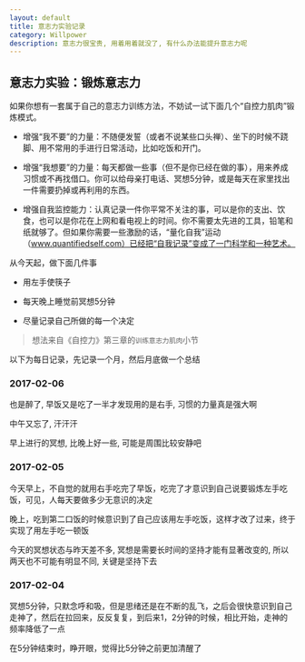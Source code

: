 ```yaml
---
layout: default
title: 意志力实验记录
category: Willpower
description: 意志力很宝贵, 用着用着就没了, 有什么办法能提升意志力呢
---
```


## 意志力实验：锻炼意志力

如果你想有一套属于自己的意志力训练方法，不妨试一试下面几个“自控力肌肉”锻炼模式。

* 增强“我不要”的力量：不随便发誓（或者不说某些口头禅）、坐下的时候不跷脚、用不常用的手进行日常活动，比如吃饭和开门。

* 增强“我想要”的力量：每天都做一些事（但不是你已经在做的事），用来养成习惯或不再找借口。你可以给母亲打电话、冥想5分钟，或是每天在家里找出一件需要扔掉或再利用的东西。

* 增强自我监控能力：认真记录一件你平常不关注的事，可以是你的支出、饮食，也可以是你花在上网和看电视上的时间。你不需要太先进的工具，铅笔和纸就够了。但如果你需要一些激励的话，“量化自我”运动（www.quantifiedself.com）已经把“自我记录”变成了一门科学和一种艺术。

从今天起，做下面几件事

* 用左手使筷子

* 每天晚上睡觉前冥想5分钟

* 尽量记录自己所做的每一个决定

> 想法来自《自控力》第三章的`训练意志力肌肉`小节

以下为每日记录，先记录一个月，然后月底做一个总结

### 2017-02-06

也是醉了, 早饭又是吃了一半才发现用的是右手, 习惯的力量真是强大啊

中午又忘了, 汗汗汗

早上进行的冥想, 比晚上好一些, 可能是周围比较安静吧

### 2017-02-05

今天早上，不自觉的就用右手吃完了早饭，吃完了才意识到自己说要锻炼左手吃饭，可见，人每天要做多少无意识的决定

晚上，吃到第二口饭的时候意识到了自己应该用左手吃饭，这样才改了过来，终于实现了用左手吃一顿饭

今天的冥想状态与昨天差不多, 冥想是需要长时间的坚持才能有显著改变的, 所以两天也不可能有明显不同, 关键是坚持下去

### 2017-02-04

冥想5分钟，只默念呼和吸，但是思绪还是在不断的乱飞，之后会很快意识到自己走神了，然后在拉回来，反反复复，到后来1，2分钟的时候，相比开始，走神的频率降低了一点

在5分钟结束时，睁开眼，觉得比5分钟之前更加清醒了